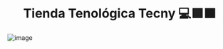 <h1 align="center">Tienda Tenológica Tecny 💻🟪⬛</h1>

![image](https://github.com/JohnMata0427/Proyecto-Final-de-Diseno-de-Interfaces/assets/150484680/c389cf20-21e0-4fd4-b236-1740b4d08445)
